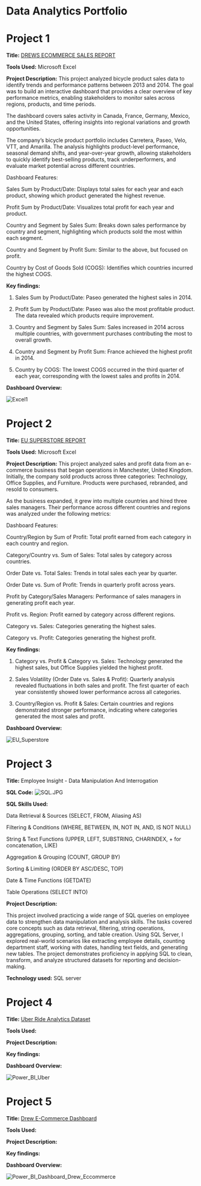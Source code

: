 # Data Analytics Portfolio
# Project 1

**Title:** [DREWS ECOMMERCE SALES REPORT](https://github.com/AndrewOlayemi/AndrewOlayemi.github.io/blob/main/Excel1.JPG)

**Tools Used:** Microsoft Excel

**Project Description:** This project analyzed bicycle product sales data to identify trends and performance patterns between 2013 and 2014. The goal was to build an interactive dashboard that provides a clear overview of key performance metrics, enabling stakeholders to monitor sales across regions, products, and time periods.

The dashboard covers sales activity in Canada, France, Germany, Mexico, and the United States, offering insights into regional variations and growth opportunities.

The company’s bicycle product portfolio includes Carretera, Paseo, Velo, VTT, and Amarilla. The analysis highlights product-level performance, seasonal demand shifts, and year-over-year growth, allowing stakeholders to quickly identify best-selling products, track underperformers, and evaluate market potential across different countries.

Dashboard Features:

Sales Sum by Product/Date: Displays total sales for each year and each product, showing which product generated the highest revenue.

Profit Sum by Product/Date: Visualizes total profit for each year and product.

Country and Segment by Sales Sum: Breaks down sales performance by country and segment, highlighting which products sold the most within each segment.

Country and Segment by Profit Sum: Similar to the above, but focused on profit.

Country by Cost of Goods Sold (COGS): Identifies which countries incurred the highest COGS.


**Key findings:**
1. Sales Sum by Product/Date: Paseo generated the highest sales in 2014.

2. Profit Sum by Product/Date: Paseo was also the most profitable product. The data revealed which products require improvement.

3. Country and Segment by Sales Sum: Sales increased in 2014 across multiple countries, with government purchases contributing the most to overall growth.

4. Country and Segment by Profit Sum: France achieved the highest profit in 2014.

5. Country by COGS: The lowest COGS occurred in the third quarter of each year, corresponding with the lowest sales and profits in 2014.


**Dashboard Overview:**

![Excel1](Excel1.JPG)


# Project 2

**Title:** [EU SUPERSTORE REPORT](https://github.com/AndrewOlayemi/AndrewOlayemi.github.io/blob/main/EU%20Superstore.JPG)

**Tools Used:** Microsoft Excel

**Project Description:**
This project analyzed sales and profit data from an e-commerce business that began operations in Manchester, United Kingdom. Initially, the company sold products across three categories: Technology, Office Supplies, and Furniture. Products were purchased, rebranded, and resold to consumers.

As the business expanded, it grew into multiple countries and hired three sales managers. Their performance across different countries and regions was analyzed under the following metrics:

Dashboard Features:

Country/Region by Sum of Profit: Total profit earned from each category in each country and region.

Category/Country vs. Sum of Sales: Total sales by category across countries.

Order Date vs. Total Sales: Trends in total sales each year by quarter.

Order Date vs. Sum of Profit: Trends in quarterly profit across years.

Profit by Category/Sales Managers: Performance of sales managers in generating profit each year.

Profit vs. Region: Profit earned by category across different regions.

Category vs. Sales: Categories generating the highest sales.

Category vs. Profit: Categories generating the highest profit.


**Key findings:**
1. Category vs. Profit & Category vs. Sales: Technology generated the highest sales, but Office Supplies yielded the highest profit.

2. Sales Volatility (Order Date vs. Sales & Profit): Quarterly analysis revealed fluctuations in both sales and profit. The first quarter of each year consistently showed lower performance across all categories.

3. Country/Region vs. Profit & Sales: Certain countries and regions demonstrated stronger performance, indicating where categories generated the most sales and profit.

   

**Dashboard Overview:**

![EU_Superstore](EU_Superstore.JPG)



# Project 3

**Title:** Employee Insight - Data Manipulation And Interrogation


**SQL Code:**
![SQL.JPG](SQL.JPG)


**SQL Skills Used:**

Data Retrieval & Sources (SELECT, FROM, Aliasing AS)

Filtering & Conditions (WHERE, BETWEEN, IN, NOT IN, AND, IS NOT NULL)

String & Text Functions (UPPER, LEFT, SUBSTRING, CHARINDEX, + for concatenation, LIKE)

Aggregation & Grouping (COUNT, GROUP BY)

Sorting & Limiting (ORDER BY ASC/DESC, TOP)

Date & Time Functions (GETDATE)

Table Operations (SELECT INTO)



**Project Description:**

This project involved practicing a wide range of SQL queries on employee data to strengthen data manipulation and analysis skills. The tasks covered core concepts such as data retrieval, filtering, string operations, aggregations, grouping, sorting, and table creation. Using SQL Server, I explored real-world scenarios like extracting employee details, counting department staff, working with dates, handling text fields, and generating new tables. The project demonstrates proficiency in applying SQL to clean, transform, and analyze structured datasets for reporting and decision-making.


**Technology used:** SQL server



# Project 4

**Title:** [Uber Ride Analytics Dataset](https://github.com/AndrewOlayemi/AndrewOlayemi.github.io/blob/main/Power_BI_Uber.JPG)

**Tools Used:**

**Project Description:**

**Key findings:**

**Dashboard Overview:**

![Power_BI_Uber](Power_BI_Uber.JPG)




# Project 5

**Title:** [Drew E-Commerce Dashboard](https://github.com/AndrewOlayemi/AndrewOlayemi.github.io/blob/main/Power_BI_Dashboard_Drew_Eccommerce.JPG)

**Tools Used:**

**Project Description:**

**Key findings:**

**Dashboard Overview:**

![Power_BI_Dashboard_Drew_Eccommerce](Power_BI_Dashboard_Drew_Eccommerce.JPG)
